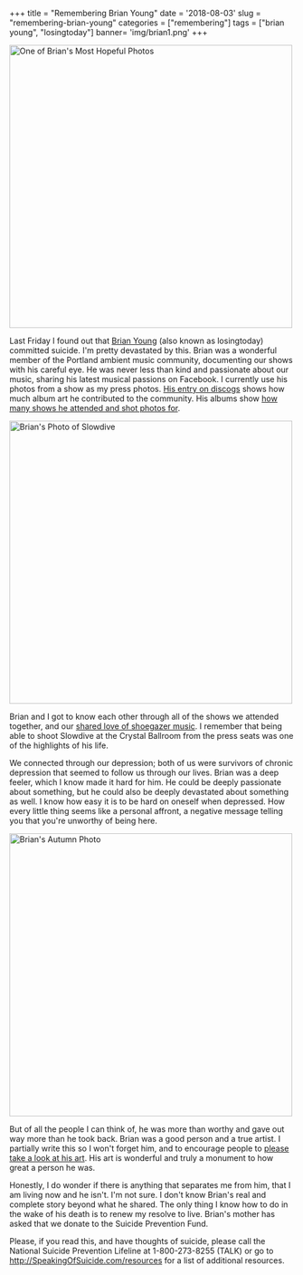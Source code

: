 +++
title = "Remembering Brian Young"
date = '2018-08-03'
slug = "remembering-brian-young"
categories = ["remembering"]
tags = ["brian young", "losingtoday"]
banner= 'img/brian1.png'
+++

<img src="/img/brian1.png" width="500" alt="One of Brian's Most Hopeful Photos">

Last Friday I found out that [Brian Young](https://www.flickr.com/photos/stillespace/) (also known as losingtoday) committed suicide. I'm pretty devastated by this. Brian was a wonderful member of the Portland ambient music community, documenting our shows with his careful eye. He was never less than kind and passionate about our music, sharing his latest musical passions on Facebook. I currently use his photos from a show as my press photos. [His entry on discogs](https://www.discogs.com/artist/2047394-Brian-Young-8) shows how much album art he contributed to the community. His albums show [how many shows he attended and shot photos for](https://www.flickr.com/photos/stillespace/albums).

<img src="/img/brian3.png" width="500" alt="Brian's Photo of Slowdive">

Brian and I got to know each other through all of the shows we attended together, and our [shared love of shoegazer music](https://www.flickr.com/photos/stillespace/albums/72157649162785342). I remember that being able to shoot Slowdive at the Crystal Ballroom from the press seats was one of the highlights of his life.

We connected through our depression; both of us were survivors of chronic depression that seemed to follow us through our lives. Brian was a deep feeler, which I know made it hard for him. He could be deeply passionate about something, but he could also be deeply devastated about something as well. I know how easy it is to be hard on oneself when depressed. How every little thing seems like a personal affront, a negative message telling you that you're unworthy of being here.

<img src="/img/brian2.png" width="500" alt="Brian's Autumn Photo">

But of all the people I can think of, he was more than worthy and gave out way more than he took back. Brian was a good person and a true artist. I partially write this so I won't forget him, and to encourage people to [please take a look at his art](https://www.flickr.com/photos/stillespace/). His art is wonderful and truly a monument to how great a person he was.

Honestly, I do wonder if there is anything that separates me from him, that I am living now and he isn't. I'm not sure. I don't know Brian's real and complete story beyond what he shared. The only thing I know how to do in the wake of his death is to renew my resolve to live. Brian's mother has asked that we donate to the Suicide Prevention Fund.

Please, if you read this, and have thoughts of suicide, please call the National Suicide Prevention Lifeline at 1-800-273-8255 (TALK) or go to http://SpeakingOfSuicide.com/resources for a list of additional resources.